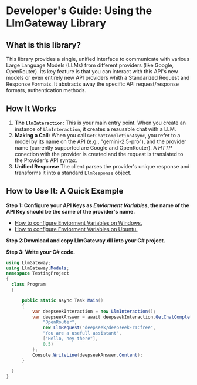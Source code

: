 
  # Developer's Guide: Using the LlmGateway Library
 
  ## What is this library?
 
  This library provides a single, unified interface to communicate with various Large Language Models (LLMs) from different providers (like Google, OpenRouter).
  Its key feature is that you can interact with this API's new models or even entirely new API providers whith a Standarized Request and Response Formats.
  It abstracts away the specific API request/response formats, authentication methods.
 
  ## How It Works 
  1.  **The `LlmInteraction`:** This is your main entry point. When you create an instance of `LlmInteraction`, it creates a reausable chat with a LLM.
  2.  **Making a Call:** When you call `GetChatCompletionAsync`, you refer to a model by its name on the API  (e.g., "gemini-2.5-pro"), and the provider name (currently supported are Google and OpenRouter). A *HTTP* conection with the provider is created and the request is translated to the Provider's API syntax.
  3.  **Unified Response** The client parses the provider's unique response and transforms it into a standard `LlmResponse` object. 
 
  ## How to Use It: A Quick Example
 
  **Step 1: Configure your API Keys as *Enviorment Variables*, the name of the API Key should be the same of the provider's name.**
  - [How to configure Enviorment Variables on Windows.](https://www.howtogeek.com/787217/how-to-edit-environment-variables-on-windows-10-or-11/)
  - [How to configure Enviorment Variables on Ubuntu.](https://itslinuxfoss.com/set-environment-variable-ubuntu-24-04/)
 
  **Step 2:Download and copy LlmGateway.dll into your C# project.**
  
  **Step 3: Write your C# code.**

  ```csharp
using LlmGateway;
using LlmGateway.Models;
namespace TestingProject
{
    class Program
    {

        public static async Task Main()
        {
            var deepseekInteraction = new LlmInteraction();
            var deepseekAnswer = await deepseekInteraction.GetChatCompletionAsync(
                "OpenRouter",
                new LlmRequest("deepseek/deepseek-r1:free",
                "You are a usefull assistant",
                ["Hello, hey there"],
                0.5)
            );
            Console.WriteLine(deepseekAnswer.Content);
        }

    }
}
  ```

 
